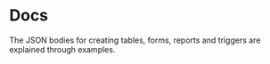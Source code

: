 # Docs
The JSON bodies for creating tables, forms, reports and triggers are explained through examples.
